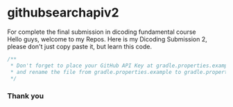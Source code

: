 # githubsearchapiv2
For complete the final submission in dicoding fundamental course
<br>
Hello guys, welcome to my Repos. Here is my Dicoding Submission 2, please don't just copy paste it, but learn this code.<br>

```kotlin
/**
 * Don't forget to place your GitHub API Key at gradle.properties.example file
 * and rename the file from gradle.properties.example to gradle.properties
 */
```
### Thank you
